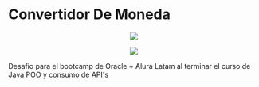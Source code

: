 <h1>Convertidor De Moneda</h1>
<p align="center"><img src="https://img.shields.io/badge/IntelliJ_IDEA-000000.svg?style=for-the-badge&logo=intellij-idea&logoColor=white"></p>
<p align="center"><img src="https://img.shields.io/badge/STATUS-Terminado-green"></p>

Desafio para el bootcamp de Oracle + Alura Latam al terminar el curso de Java POO y consumo de API's
